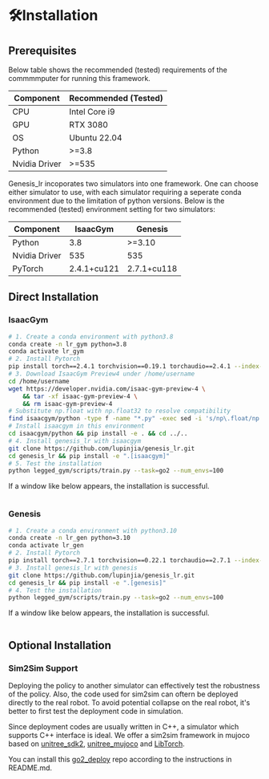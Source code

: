 # 🛠️Installation

## Prerequisites

Below table shows the recommended (tested) requirements of the commmmputer for running this framework.

| Component | Recommended (Tested) |
|-----------|-------------|
|    CPU    |Intel Core i9|
|    GPU    |   RTX 3080  |
|     OS    | Ubuntu 22.04|
|   Python  |     >=3.8   |
|Nvidia Driver|   >=535   |

Genesis_lr incoporates two simulators into one framework. One can choose either simulator to use, with each simulator requiring a seperate conda environment due to the limitation of python versions. Below is the recommended (tested) environment setting for two simulators:

| Component |  IsaacGym   |   Genesis   |
|-----------|-------------|-------------|
|  Python   |    3.8      |    >=3.10   |
|  Nvidia Driver |   535  |     535     |
|  PyTorch  | 2.4.1+cu121 | 2.7.1+cu118 |

## Direct Installation

### IsaacGym

```bash
# 1. Create a conda environment with python3.8
conda create -n lr_gym python=3.8
conda activate lr_gym
# 2. Install Pytorch
pip install torch==2.4.1 torchvision==0.19.1 torchaudio==2.4.1 --index-url https://download.pytorch.org/whl/cu121
# 3. Download IsaacGym Preview4 under /home/username
cd /home/username
wget https://developer.nvidia.com/isaac-gym-preview-4 \
    && tar -xf isaac-gym-preview-4 \
    && rm isaac-gym-preview-4
# Substitute np.float with np.float32 to resolve compatibility
find isaacgym/python -type f -name "*.py" -exec sed -i 's/np\.float/np.float32/g' {} +
# Install isaacgym in this environment
cd isaacgym/python && pip install -e . && cd ../..
# 4. Install genesis_lr with isaacgym
git clone https://github.com/lupinjia/genesis_lr.git
cd genesis_lr && pip install -e ".[isaacgym]"
# 5. Test the installation
python legged_gym/scripts/train.py --task=go2 --num_envs=100
```
If a window like below appears, the installation is successful.

```{figure} ../../_static/images/isaacgym_installation_success.png
```

### Genesis

```bash
# 1. Create a conda environment with python3.10
conda create -n lr_gen python=3.10
conda activate lr_gen
# 2. Install Pytorch
pip install torch==2.7.1 torchvision==0.22.1 torchaudio==2.7.1 --index-url https://download.pytorch.org/whl/cu118
# 3. Install genesis_lr with genesis
git clone https://github.com/lupinjia/genesis_lr.git
cd genesis_lr && pip install -e ".[genesis]"
# 4. Test the installation
python legged_gym/scripts/train.py --task=go2 --num_envs=100
```
If a window like below appears, the installation is successful.

```{figure} ../../_static/images/genesis_installation_success.png
```

## Optional Installation

### Sim2Sim Support

Deploying the policy to another simulator can effectively test the robustness of the policy. Also, the code used for sim2sim can oftern be deployed directly to the real robot. To avoid potential collapse on the real robot, it's better to first test the deployment code in simulation. 

Since deployment codes are usually written in C++, a simulator which supports C++ interface is ideal. We offer a sim2sim framework in mujoco based on [unitree_sdk2](https://github.com/unitreerobotics/unitree_sdk2), [unitree_mujoco](https://github.com/unitreerobotics/unitree_mujoco) and [LibTorch](https://pytorch.org/).

You can install this [go2_deploy](https://github.com/lupinjia/go2_deploy/tree/main) repo according to the instructions in README.md.